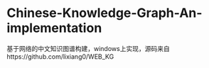 # Chinese-Knowledge-Graph-An-implementation
基于网络的中文知识图谱构建，windows上实现，源码来自https://github.com/lixiang0/WEB_KG
